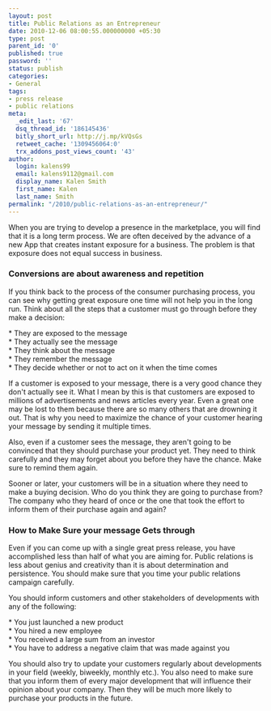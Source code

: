 ```yaml
---
layout: post
title: Public Relations as an Entrepreneur
date: 2010-12-06 08:00:55.000000000 +05:30
type: post
parent_id: '0'
published: true
password: ''
status: publish
categories:
- General
tags:
- press release
- public relations
meta:
  _edit_last: '67'
  dsq_thread_id: '186145436'
  bitly_short_url: http://j.mp/kVQsGs
  retweet_cache: '1309456064:0'
  trx_addons_post_views_count: '43'
author:
  login: kalens99
  email: kalens9112@gmail.com
  display_name: Kalen Smith
  first_name: Kalen
  last_name: Smith
permalink: "/2010/public-relations-as-an-entrepreneur/"
---
```

<p>When you are trying to develop a presence in the marketplace, you will find that it is a long term process. We are often deceived by the advance of a new App that creates instant exposure for a business. The problem is that exposure does not equal success in business.</p>
<h3>Conversions are about awareness and repetition</h3>
<p>If you think back to the process of the consumer purchasing process, you can see why getting great exposure one time will not help you in the long run.  Think about all the steps that a customer must go through before they make a decision:</p>
<p>* They are exposed to the message<br />
* They actually see the message<br />
* They think about the message<br />
* They remember the message<br />
* They decide whether or not to act on it when the time comes</p>

<p>If a customer is exposed to your message, there is a very good chance they don't actually see it. What I mean by this is that customers are exposed to millions of advertisements and news articles every year. Even a great one may be lost to them because there are so many others that are drowning it out. That is why you need to maximize the chance of your customer hearing your message by sending it multiple times.</p>
<p>Also, even if a customer sees the message, they aren't going to be convinced that they should purchase your product yet. They need to think carefully and they may forget about you before they have the chance. Make sure to remind them again.</p>
<p>Sooner or later, your customers will be in a situation where they need to make a buying decision. Who do you think they are going to purchase from? The company who they heard of once or the one that took the effort to inform them of their purchase again and again?</p>
<h3>How to Make Sure your message Gets through</h3>
<p>Even if you can come up with a single great press release, you have accomplished less than half of what you are aiming for.  Public relations is less about genius and creativity than it is about determination and persistence.  You should make sure that you time your public relations campaign carefully.</p>
<p>You should inform customers and other stakeholders of developments with any of the following:</p>
<p>* You just launched a new product<br />
* You hired a new employee<br />
* You received a large sum from an investor<br />
* You have to address a negative claim that was made against you</p>
<p>You should also try to update your customers regularly about developments in your field (weekly, biweekly, monthly etc.). You also need to make sure that you inform them of every major development that will influence their opinion about your company. Then they will be much more likely to purchase your products in the future.</p>
